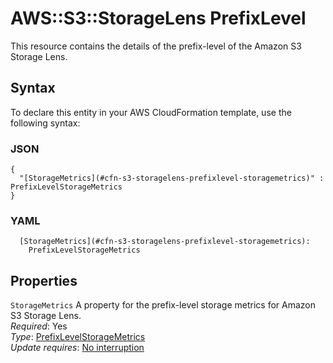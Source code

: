 # AWS::S3::StorageLens PrefixLevel<a name="aws-properties-s3-storagelens-prefixlevel"></a>

This resource contains the details of the prefix\-level of the Amazon S3 Storage Lens\.

## Syntax<a name="aws-properties-s3-storagelens-prefixlevel-syntax"></a>

To declare this entity in your AWS CloudFormation template, use the following syntax:

### JSON<a name="aws-properties-s3-storagelens-prefixlevel-syntax.json"></a>

```
{
  "[StorageMetrics](#cfn-s3-storagelens-prefixlevel-storagemetrics)" : PrefixLevelStorageMetrics
}
```

### YAML<a name="aws-properties-s3-storagelens-prefixlevel-syntax.yaml"></a>

```
  [StorageMetrics](#cfn-s3-storagelens-prefixlevel-storagemetrics):
    PrefixLevelStorageMetrics
```

## Properties<a name="aws-properties-s3-storagelens-prefixlevel-properties"></a>

`StorageMetrics` <a name="cfn-s3-storagelens-prefixlevel-storagemetrics"></a>
A property for the prefix\-level storage metrics for Amazon S3 Storage Lens\.  
_Required_: Yes  
_Type_: [PrefixLevelStorageMetrics](aws-properties-s3-storagelens-prefixlevelstoragemetrics.md)  
_Update requires_: [No interruption](https://docs.aws.amazon.com/AWSCloudFormation/latest/UserGuide/using-cfn-updating-stacks-update-behaviors.html#update-no-interrupt)
